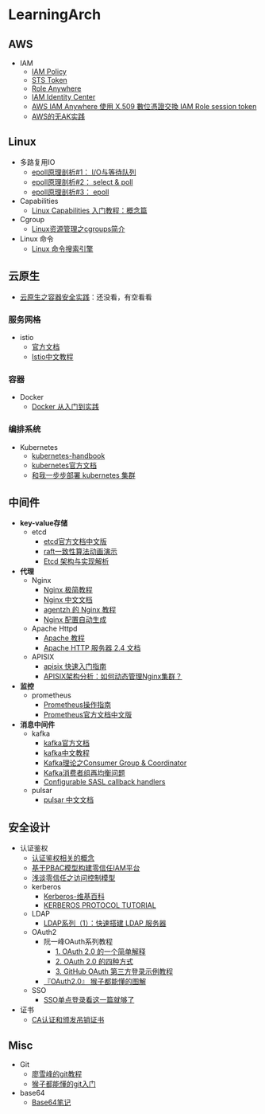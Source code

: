 # LearningArch

## AWS

- IAM
  - [IAM Policy](https://security.kpingfan.com/01.iam/1.concepts/)
  - [STS Token](https://security.kpingfan.com/01.iam/2.practices/)
  - [Role Anywhere](https://security.kpingfan.com/01.iam/3.iam-role-anywhere/)
  - [IAM Identity Center](https://security.kpingfan.com/01.iam/5.iam-ientity-center/)
  - [AWS IAM Anywhere 使用 X.509 數位憑證交換 IAM Role session token](https://shazi.info/aws-iam-anywhere-%e4%bd%bf%e7%94%a8-x-509-%e6%95%b8%e4%bd%8d%e6%86%91%e8%ad%89%e4%ba%a4%e6%8f%9b-iam-role-session-token/)
  - [AWS的无AK实践](https://blog.chengchao.name/2024/03/20/aws-temporary-credentials/)

## Linux

  - 多路复用IO
    - [epoll原理剖析#1： I/O与等待队列](https://medium.com/@heshaobo2012/epoll%E5%8E%9F%E7%90%86%E5%89%96%E6%9E%90-1-i-o-d062d47fb07a)
    - [epoll原理剖析#2： select & poll](https://medium.com/@heshaobo2012/epoll%E5%8E%9F%E7%90%86%E5%89%96%E6%9E%90-3-select-poll-8d23b0a12906)
    - [epoll原理剖析#3： epoll](https://medium.com/@heshaobo2012/epoll%E5%8E%9F%E7%90%86%E5%89%96%E6%9E%90-3-epoll-bf9cdcf5e50)
  - Capabilities
    - [Linux Capabilities 入门教程：概念篇](https://fuckcloudnative.io/posts/linux-capabilities-why-they-exist-and-how-they-work/)
  - Cgroup
    - [Linux资源管理之cgroups简介](https://tech.meituan.com/2015/03/31/cgroups.html)
  - Linux 命令
    - [Linux 命令搜索引擎](https://wangchujiang.com/linux-command/)

## 云原生

- [云原生之容器安全实践](https://tech.meituan.com/2020/03/12/cloud-native-security.html)：还没看，有空看看

### 服务网格

  - istio
    - [官方文档](https://istio.io/latest/zh/docs/)
    - [Istio中文教程](https://www.orchome.com/istio/index)
   
### 容器

- Docker
  - [Docker 从入门到实践](https://yeasy.gitbook.io/docker_practice/) 

### 编排系统

- Kubernetes
  - [kubernetes-handbook](https://jimmysong.io/kubernetes-handbook/)
  - [kubernetes官方文档](https://kubernetes.io/zh/) 
  - [和我一步步部署 kubernetes 集群](https://k8s-install.opsnull.com/)
 
## 中间件

- **key-value存储**
  - etcd
    - [etcd官方文档中文版](https://doczhcn.gitbook.io/etcd/index)
    - [raft一致性算法动画演示](http://thesecretlivesofdata.com/raft/)
    - [Etcd 架构与实现解析](http://jolestar.com/etcd-architecture/)
- **代理**
  - Nginx
    - [Nginx 极简教程](https://dunwu.github.io/nginx-tutorial/#/nginx-quickstart)
    - [Nginx 中文文档](https://www.docs4dev.com/docs/zh/nginx/current/reference)
    - [agentzh 的 Nginx 教程](https://openresty.org/download/agentzh-nginx-tutorials-zhcn.html)
    - [Nginx 配置自动生成](https://www.digitalocean.com/community/tools/nginx?global.app.lang=zhCN)
  - Apache Httpd
    - [Apache 教程](https://www.yiibai.com/apache_http)
    - [Apache HTTP 服务器 2.4 文档](http://httpd.apache.org/docs/2.4/)
  - APISIX
    - [apisix 快速入门指南](https://apisix.apache.org/zh/docs/apisix/getting-started/)
    - [APISIX架构分析：如何动态管理Nginx集群？](https://mp.weixin.qq.com/s/DtCyZkFzNKnRBaMnGcUx1Q)
- **监控**
  - prometheus
    - [Prometheus操作指南](https://yunlzheng.gitbook.io/prometheus-book/)
    - [Prometheus官方文档中文版](https://sheldon-lu.github.io/sheldon_Gitbook/)
- **消息中间件**
  - kafka
    - [kafka官方文档](https://kafka.apache.org/documentation/)
    - [kafka中文教程](https://www.orchome.com/kafka/index)
    - [Kafka理论之Consumer Group & Coordinator](https://yhyr.github.io/2018/12/26/Kafka%E7%90%86%E8%AE%BA%E4%B9%8BConsumer-Group-Coordinator/)
    - [Kafka消费者组再均衡问题](https://www.cnblogs.com/FG123/p/10095125.html)
    - [Configurable SASL callback handlers](https://cwiki.apache.org/confluence/display/KAFKA/KIP-86%3A+Configurable+SASL+callback+handlers)
  - pulsar
    - [pulsar 中文文档](https://pulsar.apache.org/docs/zh-CN/standalone/)
   
## 安全设计

- 认证鉴权
  - [认证鉴权相关的概念](https://docs.authing.cn/v2/concepts/federation.html)    
  - [基于PBAC模型构建零信任IAM平台](https://mp.weixin.qq.com/s/OdDfwK7afKzRgX280FgDTg)
  - [浅谈零信任之访问控制模型](https://www.freebuf.com/articles/network/279497.html)
  - kerberos
    - [Kerberos-维基百科](https://zh.wikipedia.org/wiki/Kerberos)
    - [KERBEROS PROTOCOL TUTORIAL](https://www.kerberos.org/software/tutorial.html)
  - LDAP
    - [LDAP系列（1）：快速搭建 LDAP 服务器](http://guleilab.com/2018/07/24/LDAP1/)
  - OAuth2
    - 阮一峰OAuth系列教程
      - [1. OAuth 2.0 的一个简单解释](http://www.ruanyifeng.com/blog/2019/04/oauth_design.html)
      - [2. OAuth 2.0 的四种方式](http://www.ruanyifeng.com/blog/2019/04/oauth-grant-types.html)
      - [3. GitHub OAuth 第三方登录示例教程](https://www.ruanyifeng.com/blog/2019/04/github-oauth.html)
    - [『OAuth2.0』 猴子都能懂的图解](https://learnku.com/articles/20031)
  - SSO
    - [SSO单点登录看这一篇就够了](https://github.com/Snailclimb/JavaGuide/blob/master/docs/system-design/authority-certification/SSO%E5%8D%95%E7%82%B9%E7%99%BB%E5%BD%95%E7%9C%8B%E8%BF%99%E4%B8%80%E7%AF%87%E5%B0%B1%E5%A4%9F%E4%BA%86.md)
- 证书
  - [CA认证和颁发吊销证书](https://www.cnblogs.com/along21/p/7595912.html)

## Misc

- Git
  - [廖雪峰的git教程](https://www.liaoxuefeng.com/wiki/896043488029600)
  - [猴子都能懂的git入门](https://backlog.com/git-tutorial/cn/intro/intro1_1.html)
- base64
  - [Base64笔记](http://www.ruanyifeng.com/blog/2008/06/base64.html)
